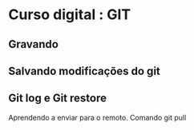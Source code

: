 # Curso digital : GIT

## Gravando

## Salvando modificações do git

## Git log e Git restore

Aprendendo a enviar para o remoto.
Comando git pull
